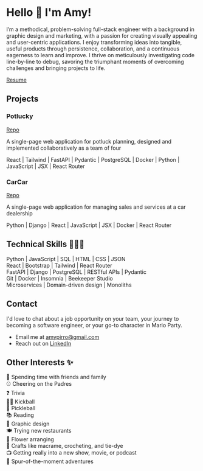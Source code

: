 # Hello 👋 I'm Amy!

I’m a methodical, problem-solving full-stack engineer with a background in graphic design and marketing, with a passion for creating visually appealing and user-centric applications. I enjoy transforming ideas into tangible, useful products through persistence, collaboration, and a continuous eagerness to learn and improve. I thrive on meticulously investigating code line-by-line to debug, savoring the triumphant moments of overcoming challenges and bringing projects to life.

[Resume](https://docs.google.com/document/d/1Wr1bObk32pCDblDPZD6LDrLnV8agWQC7ZSfqs1n4M5Q/edit?usp=sharing)

## Projects

### Potlucky

[Repo](https://gitlab.com/datamaam/potlucky)

A single-page web application for potluck planning, designed and implemented collaboratively as a team of four

React | Tailwind | FastAPI | Pydantic | PostgreSQL | Docker | Python | JavaScript | JSX | React Router


### CarCar

[Repo](https://gitlab.com/amypirro/project-beta)

A single-page web application for managing sales and services at a car dealership

Python | Django | React | JavaScript | JSX | Docker | React Router

## Technical Skills 👩🏻‍💻

Python | JavaScript | SQL | HTML | CSS | JSON<br>
React | Bootstrap | Tailwind | React Router<br>
FastAPI | Django | PostgreSQL | RESTful APIs | Pydantic<br>
Git | Docker | Insomnia | Beekeeper Studio<br>
Microservices | Domain-driven design | Monoliths

## Contact

I'd love to chat about a job opportunity on your team, your journey to becoming a software engineer, or your go-to character in Mario Party.

- Email me at amypirro@gmail.com
- Reach out on [LinkedIn](https://www.linkedin.com/in/amypirro/)

## Other Interests ✨

💖 Spending time with friends and family<br>
⚾️ Cheering on the Padres<br>
❓ Trivia<br>
🏃🏻 Kickball<br>
🏓 Pickleball<br>
📚 Reading<br>
🎨 Graphic design<br>
🍽️ Trying new restaurants<br>
💐 Flower arranging<br>
🧵 Crafts like macrame, crocheting, and tie-dye<br>
📺 Getting really into a new show, movie, or podcast<br>
🎢 Spur-of-the-moment adventures
